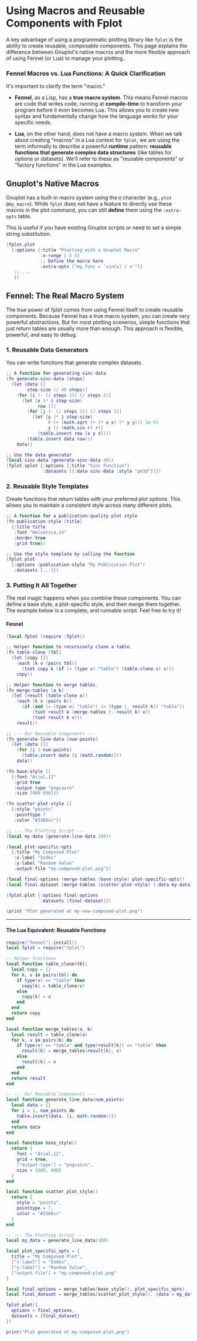# Using Macros and Reusable Components with Fplot

A key advantage of using a programmatic plotting library like `fplot` is the ability to create reusable, composable components. This page explains the difference between Gnuplot's native macros and the more flexible approach of using Fennel (or Lua) to manage your plotting..  

### Fennel Macros vs. Lua Functions: A Quick Clarification

It's important to clarify the term "macro."  

* **Fennel**, as a Lisp, has a **true macro system**. This means Fennel macros are code that writes code, running at **compile-time** to transform your program before it even becomes Lua. This allows you to create new syntax and fundamentally change how the language works for your specific needs.  

* **Lua**, on the other hand, does not have a macro system. When we talk about creating "macros" in a Lua context for `fplot`, we are using the term informally to describe a powerful **runtime** pattern: **reusable functions that generate complex data structures** (like tables for options or datasets). We'll refer to these as "reusable components" or "factory functions" in the Lua examples.  

## Gnuplot's Native Macros

Gnuplot has a built-in macro system using the `@` character (e.g., `plot @my_macro`). While `fplot` does not have a feature to directly use these macros in the plot command, you can still **define** them using the `:extra-opts` table.  

This is useful if you have existing Gnuplot scripts or need to set a simple string substitution.  

```lua
(fplot.plot
  {:options {:title "Plotting with a Gnuplot Macro"
             :x-range [-5 5]
             ;; Define the macro here
             :extra-opts ["my_func = 'sin(x) / x'"]}
   ;; ...
   })
```

## Fennel: The Real Macro System

The true power of fplot comes from using Fennel itself to create reusable components. Because Fennel has a true macro system, you can create very powerful abstractions. But for most plotting scenerios, simple functions that just return tables are usually more than enough. This approach is flexible, powerful, and easy to debug.

### 1. Reusable Data Generators

You can write functions that generate complex datasets.

```lua
;; A function for generating sinc data
(fn generate-sinc-data [steps]
  (let [data []
        step-size (/ 40 steps)]
    (for [i (- (/ steps 2)) (/ steps 2)]
      (let [x (* i step-size)
            row []]
        (for [j (- (/ steps 2)) (/ steps 2)]
          (let [y (* j step-size)
                r (+ (math.sqrt (+ (* x x) (* y y))) 1e-9)
                z (/ (math.sin r) r)]
            (table.insert row [x y z])))
        (table.insert data row)))
    data))

;; Use the data generator
(local sinc-data (generate-sinc-data 40))
(fplot.splot {:options {:title "Sinc Function"}
              :datasets [{:data sinc-data :style "pm3d"}]}) 
```

### 2. Reusable Style Templates

Create functions that return tables with your preferred plot options. This allows you to maintain a consistent style across many different plots.

```lua
;; A function for a publication-quality plot style
(fn publication-style [title]
  {:title title
   :font "Helvetica,14"
   :border true
   :grid true})

;; Use the style template by calling the function
(fplot.plot
  {:options (publication-style "My Publication Plot")
   :datasets [...]})
```

### 3. Putting It All Together

The real magic happens when you combine these components. You can define a base style, a plot-specific style, and then merge them together. The example below is a complete, and runnable script. Feel free to try it!

#### Fennel

```lua
(local fplot (require :fplot))

;; Helper function to recursively clone a table.
(fn table-clone [tbl]
  (let [copy {}]
    (each [k v (pairs tbl)]
      (tset copy k (if (= (type v) "table") (table-clone v) v)))
    copy))

;; Helper function to merge tables.
(fn merge-tables [a b]
  (let [result (table-clone a)]
    (each [k v (pairs b)]
      (if (and (= (type v) "table") (= (type (. result k)) "table"))
          (tset result k (merge-tables (. result k) v))
          (tset result k v)))
    result))

;; --- Our Reusable Components ---
(fn generate-line-data [num-points]
  (let [data []]
    (for [i 1 num-points]
      (table.insert data [i (math.random)]))
    data))

(fn base-style []
  {:font "Arial,12"
   :grid true
   :output-type "pngcairo"
   :size [800 600]})

(fn scatter-plot-style []
  {:style "points"
   :pointtype 7
   :color "#3366cc"})

;; --- The Plotting Script ---
(local my-data (generate-line-data 100))

(local plot-specific-opts
  {:title "My Composed Plot"
   :x-label "Index"
   :y-label "Random Value"
   :output-file "my-composed-plot.png"})

(local final-options (merge-tables (base-style) plot-specific-opts))
(local final-dataset (merge-tables (scatter-plot-style) {:data my-data}))

(fplot.plot {:options final-options
             :datasets [final-dataset]})

(print "Plot generated at my-new-composed-plot.png")
```

---

#### The Lua Equivalent: Reusable Functions

```lua
require("fennel").install()
local fplot = require("fplot")

-- Helper functions
local function table_clone(tbl)
  local copy = {}
  for k, v in pairs(tbl) do
    if type(v) == "table" then
      copy[k] = table_clone(v)
    else
      copy[k] = v
    end
  end
  return copy
end

local function merge_tables(a, b)
  local result = table_clone(a)
  for k, v in pairs(b) do
    if type(v) == "table" and type(result[k]) == "table" then
      result[k] = merge_tables(result[k], v)
    else
      result[k] = v
    end
  end
  return result
end

-- --- Our Reusable Components ---
local function generate_line_data(num_points)
  local data = {}
  for i = 1, num_points do
    table.insert(data, {i, math.random()})
  end
  return data
end

local function base_style()
  return {
    font = "Arial,12",
    grid = true,
    ["output-type"] = "pngcairo",
    size = {800, 600}
  }
end

local function scatter_plot_style()
  return {
    style = "points",
    pointtype = 7,
    color = "#3366cc"
  }
end

-- --- The Plotting Script ---
local my_data = generate_line_data(100)

local plot_specific_opts = {
  title = "My Composed Plot",
  ["x-label"] = "Index",
  ["y-label"] = "Random Value",
  ["output-file"] = "my-composed-plot.png"
}

local final_options = merge_tables(base_style(), plot_specific_opts)
local final_dataset = merge_tables(scatter_plot_style(), {data = my_data})

fplot.plot({
  options = final_options,
  datasets = {final_dataset}
})

print("Plot generated at my-composed-plot.png")
```
